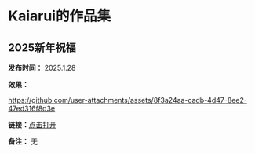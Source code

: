 # **Kaiarui的作品集**

## 2025新年祝福

**发布时间：** 2025.1.28

**效果：**

https://github.com/user-attachments/assets/8f3a24aa-cadb-4d47-8ee2-47ed316f8d3e

**链接：**[点击打开](https://kaiarui.github.io/2025xnzf/ "Tips：如果打不开，请使用加速器或者流量打开。")

**备注：** 无
                                                                                    

